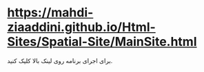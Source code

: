 # https://mahdi-ziaaddini.github.io/Html-Sites/Spatial-Site/MainSite.html
برای اجرای برنامه روی لینک بالا کلیک کنید.
